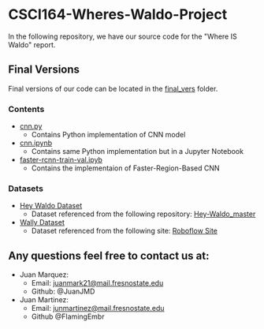 # CSCI164-Wheres-Waldo-Project
In the following repository, we have our source code for the "Where IS Waldo" report. 
## Final Versions
Final versions of our code can be located in the [final_vers](/final_vers/) folder.
### Contents
- [cnn.py](/final_vers/cnn.py)
    - Contains Python implementation of CNN model
- [cnn.ipynb](/final_vers/cnn.ipynb)
    - Contains same Python implementation but in a Jupyter Notebook
- [faster-rcnn-train-val.ipyb](/final_vers/faster-rcnn-train-val.ipynb)
    - Contains the implementaion of Faster-Region-Based CNN 
### Datasets
- [Hey Waldo Dataset](/final_vers/Hey-Waldo-master/)
    - Dataset referenced from the following repository: [Hey-Waldo_master](https://github.com/vc1492a/Hey-Waldo/tree/master)
- [Wally Dataset](/final_vers/wally%20dset%20v2.v10i.tensorflow/)
    - Dataset referenced from the following site: [Roboflow Site](https://universe.roboflow.com/kurtis-brandt/wally-dset-v2/)

## Any questions feel free to contact us at:
- Juan Marquez:
    - Email: juanmark21@mail.fresnostate.edu
    - Github: @JuanJMD
- Juan Martinez:
    - Email: junmartinez@mail.fresnostate.edu
    - Github @FlamingEmbr
